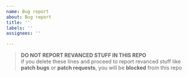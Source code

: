 ```yaml
---
name: Bug report
about: Bug report
title: ''
labels: ''
assignees: ''

---
```


> **DO NOT REPORT REVANCED STUFF IN THIS REPO**  
if you delete these lines and proceed to report revanced stuff like **patch bugs** or **patch requests**, you will be **blocked** from this repo
